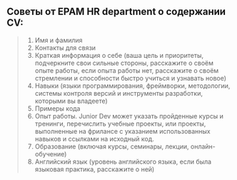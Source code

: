 ## Советы от EPAM HR department о содержании CV:
> 1. Имя и фамилия
> 2. Контакты для связи
> 3. Краткая информация о себе (ваша цель и приоритеты, подчеркните свои сильные стороны, расскажите о своём опыте работы, если опыта работы нет, расскажите о своём стремлении и способности быстро учиться и узнавать новое)
> 4. Навыки (языки программирования, фреймворки, методологии, системы контроля версий и инструменты разработки, которыми вы владеете)
> 5. Примеры кода
> 6. Опыт работы. Junior Dev может указать пройденные курсы и тренинги, перечислить учебные проекты, или проекты, выполненные на фрилансе с указанием использованных навыков и ссылками на исходный код. 
> 7. Образование (включая курсы, семинары, лекции, онлайн-обучение)
> 8. Английский язык (уровень английского языка, если была языковая практика, расскажите о ней)